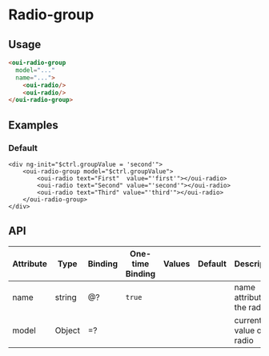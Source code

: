 # Radio-group

<component-status cx-design="complete" ux="rc"></component-status>

## Usage

```html
<oui-radio-group
  model="..."
  name="...">
    <oui-radio/>
    <oui-radio/>
</oui-radio-group>
```

## Examples



### Default

```html:preview
<div ng-init="$ctrl.groupValue = 'second'">
    <oui-radio-group model="$ctrl.groupValue">
        <oui-radio text="First"  value="'first'"></oui-radio>
        <oui-radio text="Second" value="'second'"></oui-radio>
        <oui-radio text="Third" value="'third'"></oui-radio>
    </oui-radio-group>
</div>
```

## API

| Attribute     | Type                    | Binding | One-time Binding | Values                   | Default | Description
| ----          | ----                    | ----    | ----             | ----                     | ----    | ----
| name          | string                  | @?      | `true`           |                          |         | name attribute of the radio
| model         | Object                  | =?      |                  |                          |         | current value of the radio

